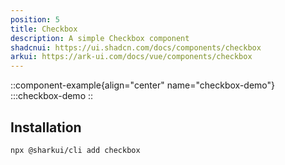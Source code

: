 ```yaml
---
position: 5
title: Checkbox 
description: A simple Checkbox component
shadcnui: https://ui.shadcn.com/docs/components/checkbox
arkui: https://ark-ui.com/docs/vue/components/checkbox
---
```


::component-example{align="center" name="checkbox-demo"}
:::checkbox-demo
::

## Installation

```sh
npx @sharkui/cli add checkbox
```
